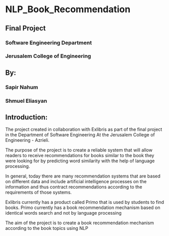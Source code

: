 # NLP_Book_Recommendation

## Final Project
### Software Engineering Department  
### Jerusalem College of Engineering

## By: 
### Sapir Nahum
### Shmuel Eliasyan


## Introduction:
The project created in collaboration with Exlibris as part of the final project in the Department of Software Engineering
At the Jerusalem College of Engineering - Azrieli.

The purpose of the project is to create a reliable system that will allow readers to receive recommendations for books similar to the book they were looking for by predicting word similarity with the help of language processing.

In general, today there are many recommendation systems that are based on different data and include artificial intelligence processes on the information and thus contract recommendations according to the requirements of those systems.

Exlibris currently has a product called Primo that is used by students to find books. Primo currently has a book recommendation mechanism based on identical words search and not by language processing

The aim of the project is to create a book recommendation mechanism according to the book topics using NLP
